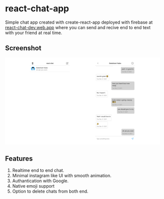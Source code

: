 # react-chat-app
Simple chat app created with create-react-app deployed with firebase at [react-chat-dev.web.app](https://react-caht-dev.web.app) where you can send and recive end to end text with your friend at real time. 

## Screenshot

![screenshot](screenshot.png)

## Features 
1. Realtime end to end chat.
2. Minimal instagram like UI with smooth animation.
3. Authantication with Google.
4. Native emoji support
5. Option to delete chats from both end.

